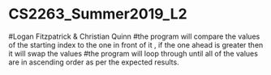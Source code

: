 # CS2263_Summer2019_L2
#Logan Fitzpatrick & Christian Quinn
#the program will compare the values of the starting index to the one in front of it , if the one ahead is greater then it will swap the values
#the program will loop through until all of the values are in ascending order as per the expected results.
